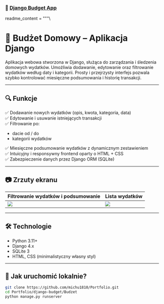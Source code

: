 ### 💸 [Django Budget App](./django-budget/Budzet)

readme_content = """\
# 💸 Budżet Domowy – Aplikacja Django

Aplikacja webowa stworzona w Django, służąca do zarządzania i śledzenia domowych wydatków. Umożliwia dodawanie, edytowanie oraz filtrowanie wydatków według daty i kategorii. Prosty i przejrzysty interfejs pozwala szybko kontrolować miesięczne podsumowania i historię transakcji.

---

## 🔍 Funkcje

✅ Dodawanie nowych wydatków (opis, kwota, kategoria, data)  
✅ Edytowanie i usuwanie istniejących transakcji  
✅ Filtrowanie po:
- dacie od / do  
- kategorii wydatków

✅ Miesięczne podsumowanie wydatków z dynamicznym zestawieniem  
✅ Intuicyjny i responsywny frontend oparty o HTML + CSS  
✅ Zabezpieczenie danych przez Django ORM (SQLite)

---

## 📷 Zrzuty ekranu

| Filtrowanie wydatków i podsumowanie | Lista wydatków |
|-------------------------------------|----------------|
| ![](../screens/screen1.png)        | ![](../screens/screen2.png) |

---

## 🛠️ Technologie

- Python 3.11+
- Django 4.x
- SQLite 3
- HTML, CSS (minimalistyczny własny styl)

---

## 🚀 Jak uruchomić lokalnie?

```bash
git clone https://github.com/michu1810/Portfolio.git
cd Portfolio/django-budget/Budzet
python manage.py runserver


